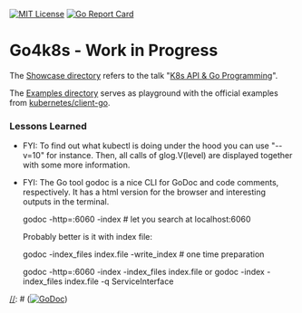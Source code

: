 [![MIT License](https://img.shields.io/github/license/mashape/apistatus.svg?maxAge=2592000)](https://github.com/stefanhans/Go4k8s/blob/master/LICENSE)
[![Go Report Card](https://goreportcard.com/badge/github.com/stefanhans/Go4k8s)](https://goreportcard.com/report/github.com/Go4k8s)

# Go4k8s - Work in Progress

The [Showcase directory](./Showcase) refers to the talk "[K8s API & Go Programming](http://go-talks.appspot.com/github.com/stefanhans/go-present/slides/Kubernetes/IntroductionIntoClient-Go.slide#1)".

The [Examples directory](./Examples) serves as playground with the official examples from [kubernetes/client-go](https://github.com/kubernetes/client-go).

### Lessons Learned

- FYI: To find out what kubectl is doing under the hood you can use "--v=10" for instance. Then, all calls of glog.V(level) are displayed together with some more information.

- FYI: The Go tool godoc is a nice CLI for GoDoc and code comments, respectively. It has a html version for the browser and interesting outputs in the terminal.

  godoc -http=:6060 -index # let you search at localhost:6060

  Probably better is it with index file:

  godoc -index_files index.file -write_index # one time preparation

  godoc -http=:6060 -index -index_files index.file
  or
  godoc -index -index_files index.file -q ServiceInterface

[//]: # (This may be the most platform independent comment)
[//]: # ([![GoDoc](https://godoc.org/github.com/stefanhans/Go4k8s?status.svg)](https://godoc.org/github.com/stefanhans/Go4k8s))

